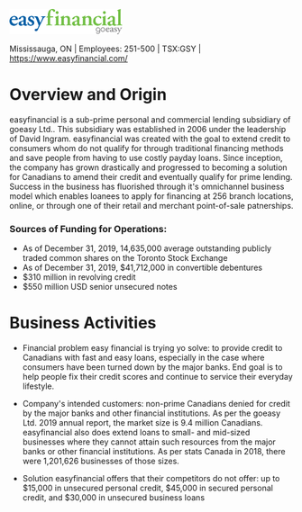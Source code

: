 ![easyfinancial logo](easyfinancial_logo.png)

Mississauga, ON | Employees: 251-500 | TSX:GSY | https://www.easyfinancial.com/

# **Overview and Origin**

easyfinancial is a sub-prime personal and commercial lending subsidiary of goeasy Ltd.. This subsidiary was established in 2006 under the leadership of David Ingram. easyfinancial was created with the goal to extend credit to consumers whom do not qualify for through traditional financing methods and save people from having to use costly payday loans. Since inception, the company has grown drastically and progressed to becoming a solution for Canadians to amend their credit and eventually qualify for prime lending. Success in the business has fluorished through it's omnichannel business model which enables loanees to apply for financing at 256 branch locations, online, or through one of their retail and merchant point-of-sale patnerships. 

### **Sources of Funding for Operations:**

* As of December 31, 2019, 14,635,000 average outstanding publicly traded common shares on the Toronto Stock Exchange 
* As of December 31, 2019, $41,712,000 in convertible debentures
* $310 million in revolving credit
* $550 million USD senior unsecured notes 

# **Business Activities**

* Financial problem easy financial is trying yo solve: to provide credit to Canadians with fast and easy loans, especially in the case where consumers have been turned down by the major banks. End goal is to help people fix their credit scores and continue to service their everyday lifestyle.

* Company's intended customers: non-prime Canadians denied for credit by the major banks and other financial institutions. As per the goeasy Ltd. 2019 annual report, the market size is 9.4 million Canadians. easyfinancial also does extend loans to small- and mid-sized businesses where they cannot attain such resources from the major banks or other financial institutions. As per stats Canada in 2018, there were 1,201,626 businesses of those sizes.

* Solution easyfinancial offers that their competitors do not offer: up to $15,000 in unsecured personal credit, $45,000 in secured personal credit, and $30,000 in unsecured business loans